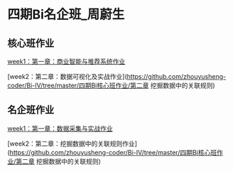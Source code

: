 # 四期Bi名企班_周蔚生
## 核心班作业
[week1：第一章：商业智能与推荐系统作业](https://github.com/zhouyusheng-coder/Bi-IV/tree/master/%E5%9B%9B%E6%9C%9FBi%E6%A0%B8%E5%BF%83%E7%8F%AD%E4%BD%9C%E4%B8%9A/%E7%AC%AC%E4%B8%80%E7%AB%A0%E7%AC%AC1%E8%8A%82%EF%BC%9A%20%E5%95%86%E4%B8%9A%E6%99%BA%E8%83%BD%E4%B8%8E%E6%8E%A8%E8%8D%90%E7%B3%BB%E7%BB%9F%E4%BD%9C%E4%B8%9A)

[week2：第二章：数据可视化及实战作业](https://github.com/zhouyusheng-coder/Bi-IV/tree/master/四期Bi核心班作业/第二章 挖掘数据中的关联规则)

## 名企班作业

[week1：第一章：数据采集与实战作业](https://github.com/zhouyusheng-coder/Bi-IV/tree/master/%E5%9B%9B%E6%9C%9FBi%E5%90%8D%E4%BC%81%E7%8F%AD%E4%BD%9C%E4%B8%9A/%E7%AC%AC%E4%B8%80%E7%AB%A0%20%E6%95%B0%E6%8D%AE%E9%87%87%E9%9B%86%E4%B8%8E%E5%AE%9E%E6%88%98)

[week2：第二章：挖掘数据中的关联规则作业](https://github.com/zhouyusheng-coder/Bi-IV/tree/master/四期Bi核心班作业/第二章 挖掘数据中的关联规则)